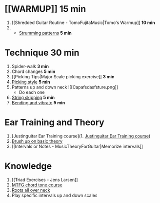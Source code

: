 # [[WARMUP]] **15 min**
1. [[Shredded Guitar Routine - TomoFujitaMusic|Tomo's Warmup]] **10 min**
2. - [Strumming patterns](https://www.guitarlobby.com/wp-content/uploads/2021/04/Guitar-Strumming-Patterns-PDF-with-Charts.pdf) **5 min**
# Technique **30 min**
1. Spider-walk **3 min**
2. Chord changes **5 min**
3. [[Picking Tips|Major Scale picking exercise]] **3 min** 
4. [Picking style](https://troygrady.com/primer/) **5 min**
5. Patterns up and down neck ![[Capafsdasfsture.png]]
	- Do each one
6. [String skipping](https://www.guitarplayer.com/lessons/making-the-jump-how-to-master-the-art-of-string-skipping) **5 min**
7. [Bending and vibrato](https://www.google.com/search?client=firefox-b-1-d&q=bending+excersise+guitar#kpvalbx=_vf3CY4nfKpeg5NoPnZuXiA8_29) **5 min**
# Ear Training and Theory
1. [Justinguitar Ear Training course](1. [Justinguitar Ear Training course]())
2. [Brush up on basic theory](https://www.musictheory.net/)
3. [[Intervals or Notes - MusicTheoryForGuitar|Memorize intervals]]
# Knowledge
1. [[Triad Exercises - Jens Larsen]]
2. [MTFG chord tone course](https://www.musictheoryforguitar.com/myaccount)
3. [Roots all over neck](https://www.youtube.com/watch?v=PJddQ6Q0UDo)
4. Play specific intervals up and down scales